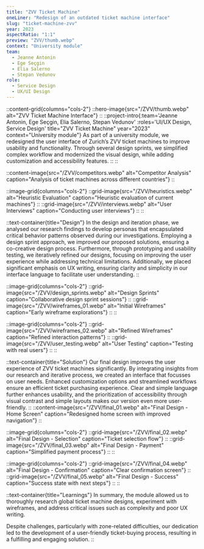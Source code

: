 ```yaml
---
title: "ZVV Ticket Machine"
oneLiner: "Redesign of an outdated ticket machine interface"
slug: "ticket-machine-zvv"
year: 2023
aspectRatio: "1:1"
preview: "ZVV/thumb.webp"
context: "University module"
team:
  - Jeanne Antonin
  - Ege Seçgin
  - Elia Salerno
  - Stepan Vedunov
role:
  - Service Design
  - UX/UI Design
---
```


<!-- ::hero-image{src="/ZVV/thumb.webp" alt="ZVV Ticket Machine Interface"}
:: -->

::content-grid{columns="cols-2"}
::hero-image{src="/ZVV/thumb.webp" alt="ZVV Ticket Machine Interface"}
::
::project-intro{:team='Jeanne Antonin, Ege Seçgin, Elia Salerno, Stepan Vedunov' :roles='UI/UX Design, Service Design' title="ZVV Ticket Machine" year="2023" context="University module"}
As part of a university module, we redesigned the user interface of Zurich’s ZVV ticket machines to improve usability and functionality. Through several design sprints, we simplified complex workflow and modernized the visual design, while adding customization and accessibility features.
::
::

::content-image{src="/ZVV/competitors.webp" alt="Competitor Analysis" caption="Analysis of ticket machines across different countries"}
::

<!-- ::image-grid{columns="cols-2"}

::text-container{title="Process/Discovery" width=""}
During the discovery phase, we focussed on conducting extensive research to understand how transportation ticket machines are designed and used across different countries. This process offered valuable insights into best practices and cases to avoid.
::

::content-image{src="/ZVV/competitors.webp" alt="Competitor Analysis" caption="Analysis of ticket machines across different countries"}
::
:: -->

::image-grid{columns="cols-2"}
::grid-image{src="/ZVV/heuristics.webp" alt="Heuristic Evaluation" caption="Heuristic evaluation of current machines"}
::
::grid-image{src="/ZVV/interviews.webp" alt="User Interviews" caption="Conducting user interviews"}
::
::

::text-container{title="Design"}
In the design and iteration phase, we analysed our research findings to develop personas that encapsulated critical behavior patterns observed during our investigations. Employing a design sprint approach, we improved our proposed solutions, ensuring a co-creative design process. Furthermore, through prototyping and usability testing, we iteratively refined our designs, focusing on improving the user experience while addressing technical limitations. Additionally, we placed significant emphasis on UX writing, ensuring clarity and simplicity in our interface language to facilitate user understanding.
::

::image-grid{columns="cols-2"}
::grid-image{src="/ZVV/design_sprints.webp" alt="Design Sprints" caption="Collaborative design sprint sessions"}
::
::grid-image{src="/ZVV/wireframes_01.webp" alt="Initial Wireframes" caption="Early wireframe explorations"}
::
::

::image-grid{columns="cols-2"}
::grid-image{src="/ZVV/wireframes_02.webp" alt="Refined Wireframes" caption="Refined interaction patterns"}
::
::grid-image{src="/ZVV/user_testing.webp" alt="User Testing" caption="Testing with real users"}
::
::

::text-container{title="Solution"}
Our final design improves the user experience of ZVV ticket machines significantly. By integrating insights from our research and iterative process, we created an interface that focusses on user needs. Enhanced customization options and streamlined workflows ensure an efficient ticket purchasing experience. Clear and simple language further enhances usability, and the prioritization of accessibility through visual contrast and simple layouts makes our version even more user-friendly.
::
::content-image{src="/ZVV/final_01.webp" alt="Final Design - Home Screen" caption="Redesigned home screen with improved navigation"}
::

::image-grid{columns="cols-2"}
::grid-image{src="/ZVV/final_02.webp" alt="Final Design - Selection" caption="Ticket selection flow"}
::
::grid-image{src="/ZVV/final_03.webp" alt="Final Design - Payment" caption="Simplified payment process"}
::
::

::image-grid{columns="cols-2"}
::grid-image{src="/ZVV/final_04.webp" alt="Final Design - Confirmation" caption="Clear confirmation screen"}
::
::grid-image{src="/ZVV/final_05.webp" alt="Final Design - Success" caption="Success state with next steps"}
::
::

::text-container{title="Learnings"}
In summary, the module allowed us to thoroughly research global ticket machine designs, experiment with wireframes, and address critical issues such as complexity and poor UX writing.

Despite challenges, particularly with zone-related difficulties, our dedication led to the development of a user-friendly ticket-buying process, resulting in a fulfilling and engaging solution.
::
